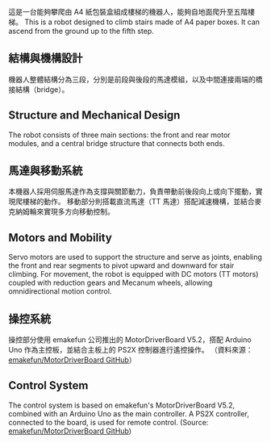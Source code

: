 這是一台能夠攀爬由 A4 紙包裝盒組成樓梯的機器人，能夠自地面爬升至五階樓梯。
This is a robot designed to climb stairs made of A4 paper boxes. It can ascend from the ground up to the fifth step.

## 結構與機構設計
機器人整體結構分為三段，分別是前段與後段的馬達模組，以及中間連接兩端的橋接結構（bridge）。
## Structure and Mechanical Design
The robot consists of three main sections: the front and rear motor modules, and a central bridge structure that connects both ends.

## 馬達與移動系統
本機器人採用伺服馬達作為支撐與關節動力，負責帶動前後段向上或向下擺動，實現爬樓梯的動作。
移動部分則搭載直流馬達（TT 馬達）搭配減速機構，並結合麥克納姆輪來實現多方向移動控制。
## Motors and Mobility
Servo motors are used to support the structure and serve as joints, enabling the front and rear segments to pivot upward and downward for stair climbing.
For movement, the robot is equipped with DC motors (TT motors) coupled with reduction gears and Mecanum wheels, allowing omnidirectional motion control.

## 操控系統
操控部分使用 emakefun 公司推出的 MotorDriverBoard V5.2，搭配 Arduino Uno 作為主控板，並結合主板上的 PS2X 控制器進行遙控操作。
（資料來源：[emakefun/MotorDriverBoard GitHub](https://github.com/emakefun/MotorDriverBoard)）
## Control System
The control system is based on emakefun's MotorDriverBoard V5.2, combined with an Arduino Uno as the main controller. A PS2X controller, connected to the board, is used for remote control.
(Source: [emakefun/MotorDriverBoard GitHub](https://github.com/emakefun/MotorDriverBoard))